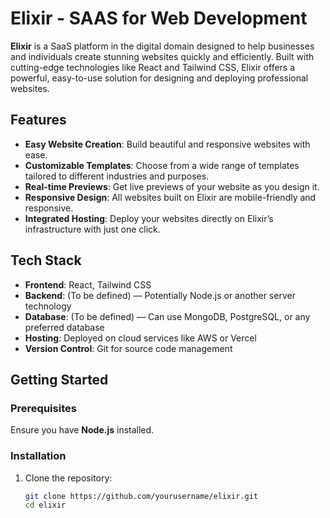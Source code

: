 # Elixir - SAAS for Web Development

**Elixir** is a SaaS platform in the digital domain designed to help businesses and individuals create stunning websites quickly and efficiently. Built with cutting-edge technologies like React and Tailwind CSS, Elixir offers a powerful, easy-to-use solution for designing and deploying professional websites.

## Features

- **Easy Website Creation**: Build beautiful and responsive websites with ease.
- **Customizable Templates**: Choose from a wide range of templates tailored to different industries and purposes.
- **Real-time Previews**: Get live previews of your website as you design it.
- **Responsive Design**: All websites built on Elixir are mobile-friendly and responsive.
- **Integrated Hosting**: Deploy your websites directly on Elixir’s infrastructure with just one click.

## Tech Stack

- **Frontend**: React, Tailwind CSS
- **Backend**: (To be defined) — Potentially Node.js or another server technology
- **Database**: (To be defined) — Can use MongoDB, PostgreSQL, or any preferred database
- **Hosting**: Deployed on cloud services like AWS or Vercel
- **Version Control**: Git for source code management

## Getting Started

### Prerequisites

Ensure you have **Node.js** installed.

### Installation

1. Clone the repository:
   ```bash
   git clone https://github.com/yourusername/elixir.git
   cd elixir
